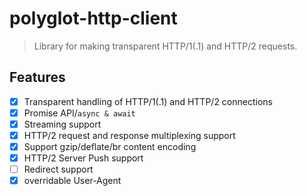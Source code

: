# polyglot-http-client

> Library for making transparent HTTP/1(.1) and HTTP/2 requests.

## Features

* [x] Transparent handling of HTTP/1(.1) and HTTP/2 connections
* [x] Promise API/`async & await`
* [x] Streaming support
* [x] HTTP/2 request and response multiplexing support
* [x] Support gzip/deflate/br content encoding
* [x] HTTP/2 Server Push support
* [ ] Redirect support
* [x] overridable User-Agent
